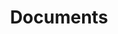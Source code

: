 ---
layout: category
title: "Documents"
description: "Tutorial, cookbook, template and more."
header-img: "img/documents-bg.jpg"
category: document
---